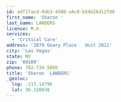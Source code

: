 ```yaml
---
id: edf17acd-0db3-4380-a4c0-b54b26d12fd8
first_name: 'Sharon '
last_name: LANDERS
license: M.D.
services:
  - 'Critical Care'
address: '2879 Geary Place   Unit 2811'
city: 'Las Vegas'
state: NV
zip: '89109'
phone: 702-734-5050
title: 'Sharon  LANDERS'
_geoloc:
  lng: -115.14796
  lat: 36.126038
---
```

